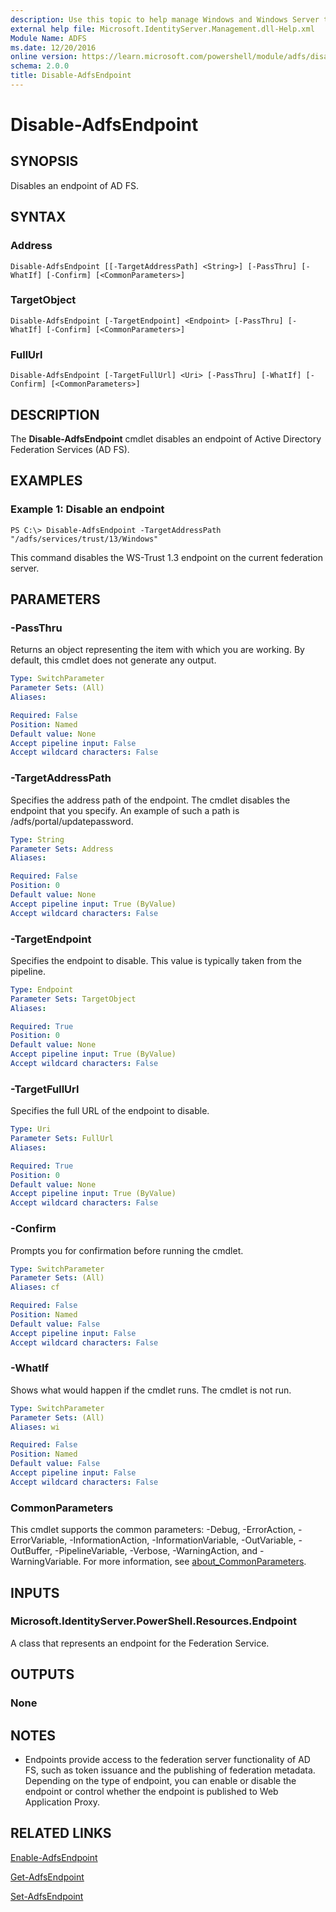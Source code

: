 ```yaml
---
description: Use this topic to help manage Windows and Windows Server technologies with Windows PowerShell.
external help file: Microsoft.IdentityServer.Management.dll-Help.xml
Module Name: ADFS
ms.date: 12/20/2016
online version: https://learn.microsoft.com/powershell/module/adfs/disable-adfsendpoint?view=windowsserver2022-ps&wt.mc_id=ps-gethelp
schema: 2.0.0
title: Disable-AdfsEndpoint
---
```


# Disable-AdfsEndpoint

## SYNOPSIS
Disables an endpoint of AD FS.

## SYNTAX

### Address
```
Disable-AdfsEndpoint [[-TargetAddressPath] <String>] [-PassThru] [-WhatIf] [-Confirm] [<CommonParameters>]
```

### TargetObject
```
Disable-AdfsEndpoint [-TargetEndpoint] <Endpoint> [-PassThru] [-WhatIf] [-Confirm] [<CommonParameters>]
```

### FullUrl
```
Disable-AdfsEndpoint [-TargetFullUrl] <Uri> [-PassThru] [-WhatIf] [-Confirm] [<CommonParameters>]
```

## DESCRIPTION
The **Disable-AdfsEndpoint** cmdlet disables an endpoint of Active Directory Federation Services (AD FS).

## EXAMPLES

### Example 1: Disable an endpoint
```
PS C:\> Disable-AdfsEndpoint -TargetAddressPath "/adfs/services/trust/13/Windows"
```

This command disables the WS-Trust 1.3 endpoint on the current federation server.

## PARAMETERS

### -PassThru
Returns an object representing the item with which you are working.
By default, this cmdlet does not generate any output.

```yaml
Type: SwitchParameter
Parameter Sets: (All)
Aliases: 

Required: False
Position: Named
Default value: None
Accept pipeline input: False
Accept wildcard characters: False
```

### -TargetAddressPath
Specifies the address path of the endpoint.
The cmdlet disables the endpoint that you specify.
An example of such a path is /adfs/portal/updatepassword.

```yaml
Type: String
Parameter Sets: Address
Aliases: 

Required: False
Position: 0
Default value: None
Accept pipeline input: True (ByValue)
Accept wildcard characters: False
```

### -TargetEndpoint
Specifies the endpoint to disable.
This value is typically taken from the pipeline.

```yaml
Type: Endpoint
Parameter Sets: TargetObject
Aliases: 

Required: True
Position: 0
Default value: None
Accept pipeline input: True (ByValue)
Accept wildcard characters: False
```

### -TargetFullUrl
Specifies the full URL of the endpoint to disable.

```yaml
Type: Uri
Parameter Sets: FullUrl
Aliases: 

Required: True
Position: 0
Default value: None
Accept pipeline input: True (ByValue)
Accept wildcard characters: False
```

### -Confirm
Prompts you for confirmation before running the cmdlet.

```yaml
Type: SwitchParameter
Parameter Sets: (All)
Aliases: cf

Required: False
Position: Named
Default value: False
Accept pipeline input: False
Accept wildcard characters: False
```

### -WhatIf
Shows what would happen if the cmdlet runs.
The cmdlet is not run.

```yaml
Type: SwitchParameter
Parameter Sets: (All)
Aliases: wi

Required: False
Position: Named
Default value: False
Accept pipeline input: False
Accept wildcard characters: False
```

### CommonParameters
This cmdlet supports the common parameters: -Debug, -ErrorAction, -ErrorVariable, -InformationAction, -InformationVariable, -OutVariable, -OutBuffer, -PipelineVariable, -Verbose, -WarningAction, and -WarningVariable. For more information, see [about_CommonParameters](https://go.microsoft.com/fwlink/?LinkID=113216).

## INPUTS

### Microsoft.IdentityServer.PowerShell.Resources.Endpoint
A class that represents an endpoint for the Federation Service.

## OUTPUTS

### None

## NOTES
* Endpoints provide access to the federation server functionality of AD FS, such as token issuance and the publishing of federation metadata. Depending on the type of endpoint, you can enable or disable the endpoint or control whether the endpoint is published to Web Application Proxy.

## RELATED LINKS

[Enable-AdfsEndpoint](./Enable-AdfsEndpoint.md)

[Get-AdfsEndpoint](./Get-AdfsEndpoint.md)

[Set-AdfsEndpoint](./Set-AdfsEndpoint.md)

